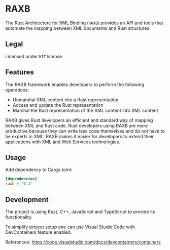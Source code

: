 # RAXB

The Rust Architecture for XML Binding (`RAXB`) provides an API and tools that automate the mapping between XML documents and Rust structures.

## Legal

Licensed under `MIT` license.

## Features

The RAXB framework enables developers to perform the following operations:

- Unmarshal XML content into a Rust representation
- Access and update the Rust representation
- Marshal the Rust representation of the XML content into XML content

RAXB gives Rust developers an efficient and standard way of mapping between XML and Rust code. Rust developers using RAXB are more productive because they can write less code themselves and do not have to be experts in XML. RAXB makes it easier for developers to extend their applications with XML and Web Services technologies.

## Usage

Add dependency to Cargo.toml:

```toml
[dependencies]
raxb = "0.3"
```

## Development

The project is using Rust, C++, JavaScript and TypeScript to provide its functionality.

To simplify project setup one can use Visual Studio Code with DevContainers feature enabled.

References: <https://code.visualstudio.com/docs/devcontainers/containers>